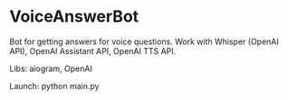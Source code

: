 # VoiceAnswerBot
Bot for getting answers for voice questions.
Work with Whisper (OpenAI API), OpenAI Assistant API, OpenAI TTS API.

Libs: aiogram, OpenAI

Launch: python main.py
